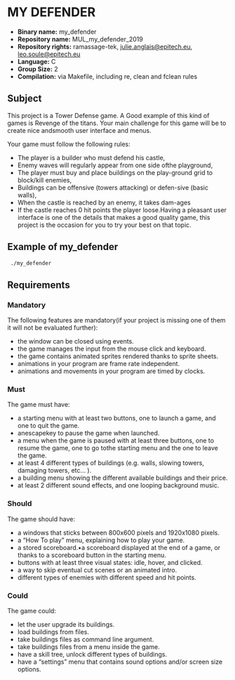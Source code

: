 # MY DEFENDER

- **Binary name:** my_defender
- **Repository name:** MUL_my_defender_2019
- **Repository rights:** ramassage-tek, julie.anglais@epitech.eu, leo.soule@epitech.eu
- **Language:** C
- **Group Size:** 2
- **Compilation:** via Makefile, including re, clean and fclean rules

## Subject


This project is a Tower Defense game.
A Good example of this kind of games is Revenge of the titans.
Your main challenge for this game will be to create nice andsmooth user interface and menus.

Your game must follow the following rules:
- The player is a builder who must defend his castle,
- Enemy waves will regularly appear from one side ofthe playground,
- The player must buy and place buildings on the play-ground grid to block/kill enemies,
- Buildings can be offensive (towers attacking) or defen-sive (basic walls),
- When the castle is reached by an enemy, it takes dam-ages
- If the castle reaches 0 hit points the player loose.Having a pleasant user interface is one of the details that makes a good quality game,
this project is the occasion for you to try your best on that topic.

## Example of my_defender

```sh
 ./my_defender
```

## Requirements


### Mandatory

The following features are mandatory(if your project is missing one of them it will not be evaluated further):
- the window can be closed using events.
- the game manages the input from the mouse click and keyboard.
- the game contains animated sprites rendered thanks to sprite sheets.
- animations in your program are frame rate independent.
- animations and movements in your program are timed by clocks.

### Must

The game must have:
- a starting menu with at least two buttons, one to launch a game, and one to quit the game.
- anescapekey to pause the game when launched.
- a menu when the game is paused with at least three buttons, one to resume the game, one to go tothe starting menu and the one to leave the game.
- at least 4 different types of buildings (e.g. walls, slowing towers, damaging towers, etc... ).
- a building menu showing the different available buildings and their price.
- at least 2 different sound effects, and one looping background music.

### Should

The game should have:
- a windows that sticks between 800x600 pixels and 1920x1080 pixels.
- a “How To play” menu, explaining how to play your game.
- a stored scoreboard.•a scoreboard displayed at the end of a game, or thanks to a scoreboard button in the starting menu.
- buttons with at least three visual states: idle, hover, and clicked.
- a way to skip eventual cut scenes or an animated intro.
- different types of enemies with different speed and hit points.

### Could

The game could:
- let the user upgrade its buildings.
- load buildings from files.
- take buildings files as command line argument.
- take buildings files from a menu inside the game.
- have a skill tree, unlock different types of buildings.
- have a “settings” menu that contains sound options and/or screen size options.
